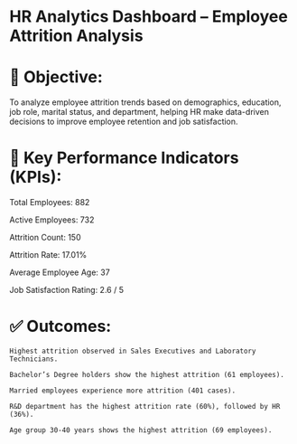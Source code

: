 # HR Analytics Dashboard – Employee Attrition Analysis

# 🎯 Objective:
To analyze employee attrition trends based on demographics, education, job role, marital status, and department, helping HR make data-driven decisions to improve employee retention and job satisfaction.

# 📌 Key Performance Indicators (KPIs):

  Total Employees: 882

  Active Employees: 732

  Attrition Count: 150

  Attrition Rate: 17.01%

  Average Employee Age: 37

  Job Satisfaction Rating: 2.6 / 5

  # ✅ Outcomes:
    Highest attrition observed in Sales Executives and Laboratory Technicians.

    Bachelor’s Degree holders show the highest attrition (61 employees).

    Married employees experience more attrition (401 cases).

    R&D department has the highest attrition rate (60%), followed by HR (36%).

    Age group 30-40 years shows the highest attrition (69 employees).



